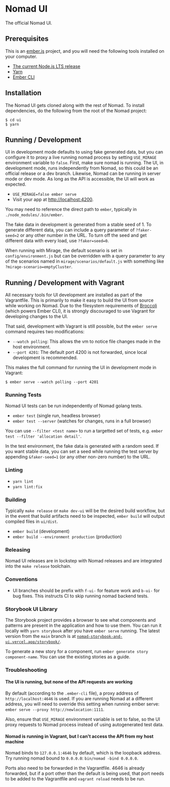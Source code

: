# Nomad UI

The official Nomad UI.

## Prerequisites

This is an [ember.js](https://emberjs.com/) project, and you will need the following tools installed on your computer.

- [The current Node.js LTS release](https://nodejs.org/)
- [Yarn](https://yarnpkg.com)
- [Ember CLI](https://ember-cli.com/)

## Installation

The Nomad UI gets cloned along with the rest of Nomad. To install dependencies, do the following from the root of the Nomad project:

```
$ cd ui
$ yarn
```

## Running / Development

UI in development mode defaults to using fake generated data, but you can configure it to proxy a live running nomad process by setting `USE_MIRAGE` environment variable to `false`. First, make sure nomad is running. The UI, in development mode, runs independently from Nomad, so this could be an official release or a dev branch. Likewise, Nomad can be running in server mode or dev mode. As long as the API is accessible, the UI will work as expected.

- `USE_MIRAGE=false ember serve`
- Visit your app at [http://localhost:4200](http://localhost:4200).

You may need to reference the direct path to `ember`, typically in `./node_modules/.bin/ember`.

The fake data in development is generated from a stable seed of 1. To generate different data, you can include a query parameter of `?faker-seed=2` or any other number in the URL. To turn off the seed and get different data with every load, use `?faker=seed=0`.

When running with Mirage, the default scenario is set in `config/environment.js` but can be overridden with a query parameter to any of the scenarios named in `mirage/scenarios/default.js` with something like `?mirage-scenario=emptyCluster`.

## Running / Development with Vagrant

All necessary tools for UI development are installed as part of the Vagrantfile. This is primarily to make it easy to build the UI from source while working on Nomad. Due to the filesystem requirements of [Broccoli](http://broccolijs.com/) (which powers Ember CLI), it is strongly discouraged to use Vagrant for developing changes to the UI.

That said, development with Vagrant is still possible, but the `ember serve` command requires two modifications:

- `--watch polling`: This allows the vm to notice file changes made in the host environment.
- `--port 4201`: The default port 4200 is not forwarded, since local development is recommended.

This makes the full command for running the UI in development mode in Vagrant:

```
$ ember serve --watch polling --port 4201
```

### Running Tests

Nomad UI tests can be run independently of Nomad golang tests.

- `ember test` (single run, headless browser)
- `ember test --server` (watches for changes, runs in a full browser)

You can use `--filter <test name>` to run a targetted set of tests, e.g. `ember test --filter 'allocation detail'`.

In the test environment, the fake data is generated with a random seed. If you want stable data, you can set a seed while running the test server by appending `&faker-seed=1` (or any other non-zero number) to the URL.

### Linting

- `yarn lint`
- `yarn lint:fix`

### Building

Typically `make release` or `make dev-ui` will be the desired build workflow, but in the event that build artifacts need to be inspected, `ember build` will output compiled files in `ui/dist`.

- `ember build` (development)
- `ember build --environment production` (production)

### Releasing

Nomad UI releases are in lockstep with Nomad releases and are integrated into the `make release` toolchain.

### Conventions

- UI branches should be prefix with `f-ui-` for feature work and `b-ui-` for bug fixes. This instructs CI to skip running nomad backend tests.

### Storybook UI Library

The Storybook project provides a browser to see what components and patterns are present in the application and how to use them. You can run it locally with `yarn storybook` after you have `ember serve` running. The latest version from the `main` branch is at [`nomad-storybook-and-ui.vercel.app/storybook/`](https://nomad-storybook-and-ui.vercel.app/storybook/).

To generate a new story for a component, run `ember generate story component-name`. You can use the existing stories as a guide.

### Troubleshooting

#### The UI is running, but none of the API requests are working

By default (according to the `.ember-cli` file), a proxy address of `http://localhost:4646` is used. If you are running Nomad at a different address, you will need to override this setting when running ember serve: `ember serve --proxy http://newlocation:1111`.

Also, ensure that `USE_MIRAGE` environment variable is set to false, so the UI proxy requests to Nomad process instead of using autogenerated test data.

#### Nomad is running in Vagrant, but I can't access the API from my host machine

Nomad binds to `127.0.0.1:4646` by default, which is the loopback address. Try running nomad bound to `0.0.0.0`: `bin/nomad -bind 0.0.0.0`.

Ports also need to be forwarded in the Vagrantfile. 4646 is already forwarded, but if a port other than the default is being used, that port needs to be added to the Vagrantfile and `vagrant reload` needs to be run.
